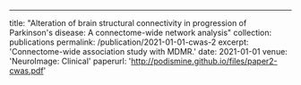 ---
title: "Alteration of brain structural connectivity in progression of Parkinson's disease: A connectome-wide network analysis"
collection: publications
permalink: /publication/2021-01-01-cwas-2
excerpt: 'Connectome-wide association study with MDMR.'
date: 2021-01-01
venue: 'NeuroImage: Clinical'
paperurl: 'http://podismine.github.io/files/paper2-cwas.pdf'
